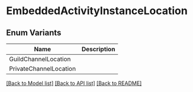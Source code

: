 # EmbeddedActivityInstanceLocation

## Enum Variants

| Name | Description |
|---- | -----|
| GuildChannelLocation |  |
| PrivateChannelLocation |  |

[[Back to Model list]](../README.md#documentation-for-models) [[Back to API list]](../README.md#documentation-for-api-endpoints) [[Back to README]](../README.md)


